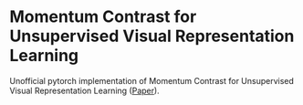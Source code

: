 # Momentum Contrast for Unsupervised Visual Representation Learning
Unofficial pytorch implementation of Momentum Contrast for Unsupervised Visual Representation Learning ([Paper](https://arxiv.org/abs/1911.05722)).  

